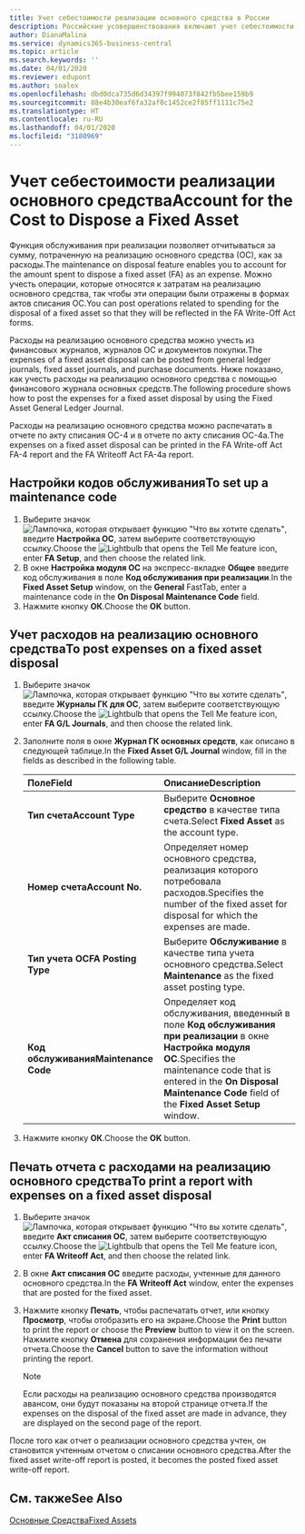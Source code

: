 ```yaml
---
title: Учет себестоимости реализации основного средства в России
description: Российские усовершенствования включают учет себестоимости реализации основных средств.
author: DianaMalina
ms.service: dynamics365-business-central
ms.topic: article
ms.search.keywords: ''
ms.date: 04/01/2020
ms.reviewer: edupont
ms.author: soalex
ms.openlocfilehash: dbd0dca735d6d34397f994073f842fb5bee159b9
ms.sourcegitcommit: 88e4b30eaf6fa32af0c1452ce2f85ff1111c75e2
ms.translationtype: HT
ms.contentlocale: ru-RU
ms.lasthandoff: 04/01/2020
ms.locfileid: "3180969"
---
```

# <a name="account-for-the-cost-to-dispose-a-fixed-asset"></a><span data-ttu-id="bf648-103">Учет себестоимости реализации основного средства</span><span class="sxs-lookup"><span data-stu-id="bf648-103">Account for the Cost to Dispose a Fixed Asset</span></span>

<span data-ttu-id="bf648-104">Функция обслуживания при реализации позволяет отчитываться за сумму, потраченную на реализацию основного средства (ОС), как за расходы.</span><span class="sxs-lookup"><span data-stu-id="bf648-104">The maintenance on disposal feature enables you to account for the amount spent to dispose a fixed asset (FA) as an expense.</span></span> <span data-ttu-id="bf648-105">Можно учесть операции, которые относятся к затратам на реализацию основного средства, так чтобы эти операции были отражены в формах актов списания ОС.</span><span class="sxs-lookup"><span data-stu-id="bf648-105">You can post operations related to spending for the disposal of a fixed asset so that they will be reflected in the FA Write-Off Act forms.</span></span> 

<span data-ttu-id="bf648-106">Расходы на реализацию основного средства можно учесть из финансовых журналов, журналов ОС и документов покупки.</span><span class="sxs-lookup"><span data-stu-id="bf648-106">The expenses of a fixed asset disposal can be posted from general ledger journals, fixed asset journals, and purchase documents.</span></span> <span data-ttu-id="bf648-107">Ниже показано, как учесть расходы на реализацию основного средства с помощью финансового журнала основных средств.</span><span class="sxs-lookup"><span data-stu-id="bf648-107">The following procedure shows how to post the expenses for a fixed asset disposal by using the Fixed Asset General Ledger Journal.</span></span> 

<span data-ttu-id="bf648-108">Расходы на реализацию основного средства можно распечатать в отчете по акту списания ОС-4 и в отчете по акту списания ОС-4a.</span><span class="sxs-lookup"><span data-stu-id="bf648-108">The expenses on a fixed asset disposal can be printed in the FA Write-off Act FA-4 report and the FA Writeoff Act FA-4a report.</span></span>

## <a name="to-set-up-a-maintenance-code"></a><span data-ttu-id="bf648-109">Настройки кодов обслуживания</span><span class="sxs-lookup"><span data-stu-id="bf648-109">To set up a maintenance code</span></span>

1. <span data-ttu-id="bf648-110">Выберите значок ![Лампочка, которая открывает функцию "Что вы хотите сделать"](../../media/ui-search/search_small.png "Что вы хотите сделать"), введите **Настройка ОС**, затем выберите соответствующую ссылку.</span><span class="sxs-lookup"><span data-stu-id="bf648-110">Choose the ![Lightbulb that opens the Tell Me feature](../../media/ui-search/search_small.png "Tell me what you want to do") icon, enter **FA Setup**, and then choose the related link.</span></span>
2. <span data-ttu-id="bf648-111">В окне **Настройка модуля ОС** на экспресс-вкладке **Общее** введите код обслуживания в поле **Код обслуживания при реализации**.</span><span class="sxs-lookup"><span data-stu-id="bf648-111">In the **Fixed Asset Setup** window, on the **General** FastTab, enter a maintenance code in the **On Disposal Maintenance Code** field.</span></span>
3. <span data-ttu-id="bf648-112">Нажмите кнопку **ОК**.</span><span class="sxs-lookup"><span data-stu-id="bf648-112">Choose the **OK** button.</span></span>

## <a name="to-post-expenses-on-a-fixed-asset-disposal"></a><span data-ttu-id="bf648-113">Учет расходов на реализацию основного средства</span><span class="sxs-lookup"><span data-stu-id="bf648-113">To post expenses on a fixed asset disposal</span></span>

1. <span data-ttu-id="bf648-114">Выберите значок ![Лампочка, которая открывает функцию "Что вы хотите сделать"](../../media/ui-search/search_small.png "Что вы хотите сделать"), введите **Журналы ГК для ОС**, затем выберите соответствующую ссылку.</span><span class="sxs-lookup"><span data-stu-id="bf648-114">Choose the ![Lightbulb that opens the Tell Me feature](../../media/ui-search/search_small.png "Tell me what you want to do") icon, enter **FA G/L Journals**, and then choose the related link.</span></span>

2. <span data-ttu-id="bf648-115">Заполните поля в окне **Журнал ГК основных средств**, как описано в следующей таблице.</span><span class="sxs-lookup"><span data-stu-id="bf648-115">In the **Fixed Asset G/L Journal** window, fill in the fields as described in the following table.</span></span>

   | <span data-ttu-id="bf648-116">Поле</span><span class="sxs-lookup"><span data-stu-id="bf648-116">Field</span></span>                | <span data-ttu-id="bf648-117">Описание</span><span class="sxs-lookup"><span data-stu-id="bf648-117">Description</span></span>                                                  |
   | :------------------- | :----------------------------------------------------------- |
   | <span data-ttu-id="bf648-118">**Тип счета**</span><span class="sxs-lookup"><span data-stu-id="bf648-118">**Account Type**</span></span>     | <span data-ttu-id="bf648-119">Выберите **Основное средство** в качестве типа счета.</span><span class="sxs-lookup"><span data-stu-id="bf648-119">Select **Fixed Asset** as the account type.</span></span>                  |
   | <span data-ttu-id="bf648-120">**Номер счета**</span><span class="sxs-lookup"><span data-stu-id="bf648-120">**Account No.**</span></span>      | <span data-ttu-id="bf648-121">Определяет номер основного средства, реализация которого потребовала расходов.</span><span class="sxs-lookup"><span data-stu-id="bf648-121">Specifies the number of the fixed asset for disposal for which the expenses are made.</span></span> |
   | <span data-ttu-id="bf648-122">**Тип учета ОС**</span><span class="sxs-lookup"><span data-stu-id="bf648-122">**FA Posting Type**</span></span>  | <span data-ttu-id="bf648-123">Выберите **Обслуживание** в качестве типа учета основного средства.</span><span class="sxs-lookup"><span data-stu-id="bf648-123">Select **Maintenance** as the fixed asset posting type.</span></span>      |
   | <span data-ttu-id="bf648-124">**Код обслуживания**</span><span class="sxs-lookup"><span data-stu-id="bf648-124">**Maintenance Code**</span></span> | <span data-ttu-id="bf648-125">Определяет код обслуживания, введенный в поле **Код обслуживания при реализации** в окне **Настройка модуля ОС**.</span><span class="sxs-lookup"><span data-stu-id="bf648-125">Specifies the maintenance code that is entered in the **On Disposal Maintenance Code** field of the **Fixed Asset Setup** window.</span></span> |

3. <span data-ttu-id="bf648-126">Нажмите кнопку **ОК**.</span><span class="sxs-lookup"><span data-stu-id="bf648-126">Choose the **OK** button.</span></span>

## <a name="to-print-a-report-with-expenses-on-a-fixed-asset-disposal"></a><span data-ttu-id="bf648-127">Печать отчета с расходами на реализацию основного средства</span><span class="sxs-lookup"><span data-stu-id="bf648-127">To print a report with expenses on a fixed asset disposal</span></span>

1. <span data-ttu-id="bf648-128">Выберите значок ![Лампочка, которая открывает функцию "Что вы хотите сделать"](../../media/ui-search/search_small.png "Что вы хотите сделать"), введите **Акт списания ОС**, затем выберите соответствующую ссылку.</span><span class="sxs-lookup"><span data-stu-id="bf648-128">Choose the ![Lightbulb that opens the Tell Me feature](../../media/ui-search/search_small.png "Tell me what you want to do") icon, enter **FA Writeoff Act**, and then choose the related link.</span></span>

2. <span data-ttu-id="bf648-129">В окне **Акт списания ОС** введите расходы, учтенные для данного основного средства.</span><span class="sxs-lookup"><span data-stu-id="bf648-129">In the **FA Writeoff Act** window, enter the expenses that are posted for the fixed asset.</span></span>

3. <span data-ttu-id="bf648-130">Нажмите кнопку **Печать**, чтобы распечатать отчет, или кнопку **Просмотр**, чтобы отобразить его на экране.</span><span class="sxs-lookup"><span data-stu-id="bf648-130">Choose the **Print** button to print the report or choose the **Preview** button to view it on the screen.</span></span> <span data-ttu-id="bf648-131">Нажмите кнопку **Отмена** для сохранения информации без печати отчета.</span><span class="sxs-lookup"><span data-stu-id="bf648-131">Choose the **Cancel** button to save the information without printing the report.</span></span>

    > [!NOTE]
    > <span data-ttu-id="bf648-132">Если расходы на реализацию основного средства производятся авансом, они будут показаны на второй странице отчета.</span><span class="sxs-lookup"><span data-stu-id="bf648-132">If the expenses on the disposal of the fixed asset are made in advance, they are displayed on the second page of the report.</span></span>

<span data-ttu-id="bf648-133">После того как отчет о реализации основного средства учтен, он становится учтенным отчетом о списании основного средства.</span><span class="sxs-lookup"><span data-stu-id="bf648-133">After the fixed asset write-off report is posted, it becomes the posted fixed asset write-off report.</span></span>

## <a name="see-also"></a><span data-ttu-id="bf648-134">См. также</span><span class="sxs-lookup"><span data-stu-id="bf648-134">See Also</span></span>

[<span data-ttu-id="bf648-135">Основные Средства</span><span class="sxs-lookup"><span data-stu-id="bf648-135">Fixed Assets</span></span>](../../fa-manage.md)  

